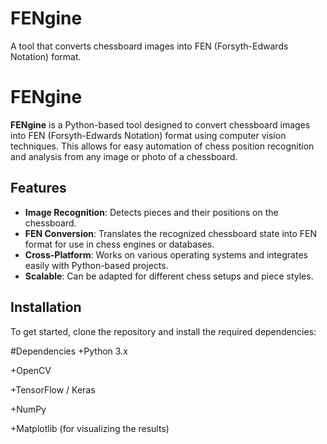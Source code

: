 # FENgine
A tool that converts chessboard images into FEN (Forsyth-Edwards Notation) format.

# FENgine

**FENgine** is a Python-based tool designed to convert chessboard images into FEN (Forsyth-Edwards Notation) format using computer vision techniques. This allows for easy automation of chess position recognition and analysis from any image or photo of a chessboard.

## Features

- **Image Recognition**: Detects pieces and their positions on the chessboard.
- **FEN Conversion**: Translates the recognized chessboard state into FEN format for use in chess engines or databases.
- **Cross-Platform**: Works on various operating systems and integrates easily with Python-based projects.
- **Scalable**: Can be adapted for different chess setups and piece styles.

## Installation

To get started, clone the repository and install the required dependencies:

#Dependencies
+Python 3.x

+OpenCV

+TensorFlow / Keras

+NumPy

+Matplotlib (for visualizing the results)
